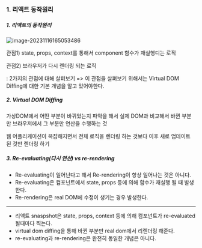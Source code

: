 ### 1. 리액트 동작원리 

##### 1. 리액트의 동작원리 

![image-20231116165053486](C:\Users\bestsu\AppData\Roaming\Typora\typora-user-images\image-20231116165053486.png)

관점1) state, props, context를 통해서 component 함수가 재실행디는 로직

관점2) 브라우저가 다시 렌더링 되는 로직

: 2가지의 관점에 대해 살펴보기 => 이 관점을 살펴보기 위해서는 Virtual DOM Diffing에 대한 기본 개념을 알고 있어야한다. 



##### 2. Virtual DOM Diffing

가상DOM에서 어떤 부분이 바뀌었는지 파악을 해서 실제 DOM과 비교해서 바뀐 부분만 브라우저에서 그 부분만 연산을 수행하는 것 

웹 어플리케이션이 복잡해지면서 전체 로직을 렌더링 하는 것보다 이후 새로 업데이트 된 것만 렌더링 하기 



##### 3.  Re-evaluating(다시 연산) vs re-rendering

* Re-evaluating이 일어난다고 해서 Re-rendering이 항상 일어나는 것은 아니다. 
* Re-evaluating은 컴포넌트에서 state, props 등에 의해 함수가 재실행 될 때 발생한다. 
* Re-rendering은 real DOM에 수정이 생기는 경우 발생한다. 



---



* 리액트 snaspshot은 state, props, context 등에 의해 컴포넌트가 re-evaluated 될때마다 찍는다. 
* virtual dom diffing을 통해 바뀐 부분만 real dom에서 리렌더링 해준다. 
* re-evaluating과 re-rendering은 완전히 동일한 개념은 아니다. 

